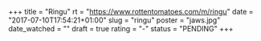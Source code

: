 +++
title = "Ringu"
rt = "https://www.rottentomatoes.com/m/ringu"
date = "2017-07-10T17:54:21+01:00"
slug = "ringu"
poster = "jaws.jpg"
date_watched = ""
draft = true
rating = "-"
status = "PENDING"
+++